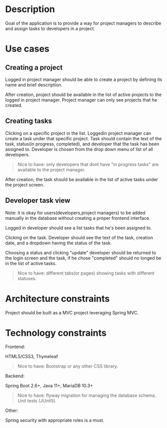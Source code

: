 
# Description

Goal of the application is to provide a way for project managers to describe and assign tasks to developers in a project.

# Use cases

## Creating a project

Logged in project manager should be able to create a project by defining its name and brief description.

After creation, project should be available in the list of active projects to the logged in project manager. Project manager can only see projects that he created.

## Creating tasks

Clicking on a specific project in the list. Loggedin project manager can create a task under that specific project. Task should contain the text of the task, status(in progress, completed), and developer that the task has been assigned to. Developer is chosen from the drop down menu of list of all developers.

> Nice to have: only developers that dont have "in progress tasks" are available to the project manager.

After creation, the task should be available in the list of active tasks under the project screen.

## Developer task view

Note: it is okay for users(developers,project managers) to be added manually in the database without creating a proper frontend interface.

Logged in developer should see a list tasks that he's been assigned to.

Clicking on the task. Developer should see the text of the task, creation date, and a dropdown having the status of the task.

Choosing a status and clicking "update" developer should be returned to the login screen and the task, if he chose "completed" should no longed be in the list of active tasks. 

> Nice to have: different tabs(or pages) showing tasks with different statuses.

# Architecture constraints

Project should be built as a MVC project leveraging Spring MVC. 

# Technology constraints

Frontend:

HTML5/CSS3, Thymeleaf

> Nice to have: Bootstrap or any other CSS library.

Backend:

Spring Boot 2.6+, Java 11+, MariaDB 10.3+

> Nice to have: flyway migration for managing the database schema. Unit tests (JUnit5).

Other:

Spring security with appropriate roles is a must.
